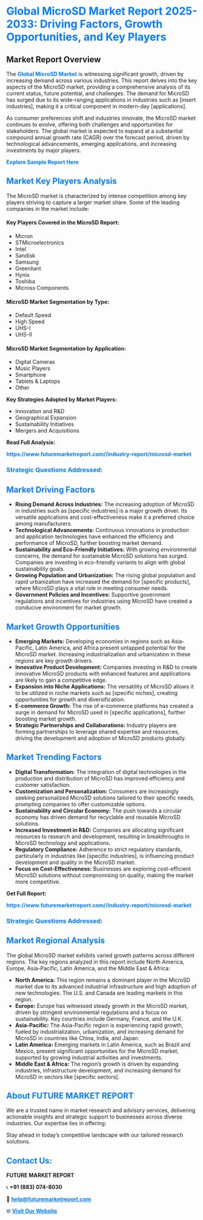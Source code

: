 <h1 style="color: #007BFF;">Global MicroSD Market Report 2025-2033: Driving Factors, Growth Opportunities, and Key Players</h1>

<section id="overview">
<h2>Market Report Overview</h2>
<p>The <a href="https://www.futuremarketreport.com//industry-report/microsd-market" style="color: #007BFF; text-decoration: none;"><strong>Global MicroSD Market</strong></a> is witnessing significant growth, driven by increasing demand across various industries. This report delves into the key aspects of the MicroSD market, providing a comprehensive analysis of its current status, future potential, and challenges. The demand for MicroSD has surged due to its wide-ranging applications in industries such as [insert industries], making it a critical component in modern-day [applications].</p>
<p>As consumer preferences shift and industries innovate, the MicroSD market continues to evolve, offering both challenges and opportunities for stakeholders. The global market is expected to expand at a substantial compound annual growth rate (CAGR) over the forecast period, driven by technological advancements, emerging applications, and increasing investments by major players.</p>
</section>

<section id="overview">
<p><a href="https://www.futuremarketreport.com//request-sample/reportId=76092" style="color: #007BFF; text-decoration: none;"><strong>Explore Sample Report Here</strong></a></p>
</section>

<section id="key-players">
<h2 style="color: #007BFF;">Market Key Players Analysis</h2>
<p>The MicroSD market is characterized by intense competition among key players striving to capture a larger market share. Some of the leading companies in the market include:</p>
<h4>Key Players Covered in the MicroSD Report:</h4>
<ul><li>Micron</li><li>STMicroelectronics</li><li>Intel</li><li>Sandisk</li><li>Samsung</li><li>Greenliant</li><li>Hynix</li><li>Toshiba</li><li>Micross Components</li></ul>
<h4>MicroSD Market Segmentation by Type:</h4>
<ul><li>Default Speed</li><li>High Speed</li><li>UHS-I</li><li>UHS-II</li></ul>

<h4>MicroSD Market Segmentation by Application:</h4>
<ul><li>Digital Cameras</li><li>Music Players</li><li>Smartphone</li><li>Tablets &amp; Laptops</li><li>Other</li></ul>
<p><strong>Key Strategies Adopted by Market Players:</strong></p>
<ul>
<li>Innovation and R&D</li>
<li>Geographical Expansion</li>
<li>Sustainability Initiatives</li>
<li>Mergers and Acquisitions</li>
</ul>
</section>

<section>
<p><strong>Read Full Analysis: </strong></p><a href="https://www.futuremarketreport.com//industry-report/microsd-market" style="color: #007BFF; text-decoration: none;"><strong>https://www.futuremarketreport.com//industry-report/microsd-market</strong></a>
<h3 style="color: #007BFF;">Strategic Questions Addressed:</h3>
</section>

<section id="driving-factors">
<h2 style="color: #007BFF;">Market Driving Factors</h2>
<ul>
<li><strong>Rising Demand Across Industries:</strong> The increasing adoption of MicroSD in industries such as [specific industries] is a major growth driver. Its versatile applications and cost-effectiveness make it a preferred choice among manufacturers.</li>
<li><strong>Technological Advancements:</strong> Continuous innovations in production and application technologies have enhanced the efficiency and performance of MicroSD, further boosting market demand.</li>
<li><strong>Sustainability and Eco-Friendly Initiatives:</strong> With growing environmental concerns, the demand for sustainable MicroSD solutions has surged. Companies are investing in eco-friendly variants to align with global sustainability goals.</li>
<li><strong>Growing Population and Urbanization:</strong> The rising global population and rapid urbanization have increased the demand for [specific products], where MicroSD plays a vital role in meeting consumer needs.</li>
<li><strong>Government Policies and Incentives:</strong> Supportive government regulations and incentives for industries using MicroSD have created a conducive environment for market growth.</li>
</ul>
</section>

<section id="growth-opportunities">
<h2 style="color: #007BFF;">Market Growth Opportunities</h2>
<ul>
<li><strong>Emerging Markets:</strong> Developing economies in regions such as Asia-Pacific, Latin America, and Africa present untapped potential for the MicroSD market. Increasing industrialization and urbanization in these regions are key growth drivers.</li>
<li><strong>Innovative Product Development:</strong> Companies investing in R&D to create innovative MicroSD products with enhanced features and applications are likely to gain a competitive edge.</li>
<li><strong>Expansion into Niche Applications:</strong> The versatility of MicroSD allows it to be utilized in niche markets such as [specific niches], creating opportunities for growth and diversification.</li>
<li><strong>E-commerce Growth:</strong> The rise of e-commerce platforms has created a surge in demand for MicroSD used in [specific applications], further boosting market growth.</li>
<li><strong>Strategic Partnerships and Collaborations:</strong> Industry players are forming partnerships to leverage shared expertise and resources, driving the development and adoption of MicroSD products globally.</li>
</ul>
</section>

<section id="trending-factors">
<h2 style="color: #007BFF;">Market Trending Factors</h2>
<ul>
<li><strong>Digital Transformation:</strong> The integration of digital technologies in the production and distribution of MicroSD has improved efficiency and customer satisfaction.</li>
<li><strong>Customization and Personalization:</strong> Consumers are increasingly seeking personalized MicroSD solutions tailored to their specific needs, prompting companies to offer customizable options.</li>
<li><strong>Sustainability and Circular Economy:</strong> The push towards a circular economy has driven demand for recyclable and reusable MicroSD solutions.</li>
<li><strong>Increased Investment in R&D:</strong> Companies are allocating significant resources to research and development, resulting in breakthroughs in MicroSD technology and applications.</li>
<li><strong>Regulatory Compliance:</strong> Adherence to strict regulatory standards, particularly in industries like [specific industries], is influencing product development and quality in the MicroSD market.</li>
<li><strong>Focus on Cost-Effectiveness:</strong> Businesses are exploring cost-efficient MicroSD solutions without compromising on quality, making the market more competitive.</li>
</ul>
</section>

<section>
<p><strong>Get Full Report: </strong></p><a href="https://www.futuremarketreport.com//industry-report/microsd-market" style="color: #007BFF; text-decoration: none;"><strong>https://www.futuremarketreport.com//industry-report/microsd-market</strong></a>
<h3 style="color: #007BFF;">Strategic Questions Addressed:</h3>
</section>


<section id="regional-analysis">
<h2 style="color: #007BFF;">Market Regional Analysis</h2>
<p>The global MicroSD market exhibits varied growth patterns across different regions. The key regions analyzed in this report include North America, Europe, Asia-Pacific, Latin America, and the Middle East & Africa:</p>
<ul>
<li><strong>North America:</strong> This region remains a dominant player in the MicroSD market due to its advanced industrial infrastructure and high adoption of new technologies. The U.S. and Canada are leading markets in this region.</li>
<li><strong>Europe:</strong> Europe has witnessed steady growth in the MicroSD market, driven by stringent environmental regulations and a focus on sustainability. Key countries include Germany, France, and the U.K.</li>
<li><strong>Asia-Pacific:</strong> The Asia-Pacific region is experiencing rapid growth, fueled by industrialization, urbanization, and increasing demand for MicroSD in countries like China, India, and Japan.</li>
<li><strong>Latin America:</strong> Emerging markets in Latin America, such as Brazil and Mexico, present significant opportunities for the MicroSD market, supported by growing industrial activities and investments.</li>
<li><strong>Middle East & Africa:</strong> The region’s growth is driven by expanding industries, infrastructure development, and increasing demand for MicroSD in sectors like [specific sectors].</li>
</ul>
</section>

<footer>
<h2 style="color: #007BFF;">About FUTURE MARKET REPORT</h2>
<p>We are a trusted name in market research and advisory services, delivering actionable insights and strategic support to businesses across diverse industries. Our expertise lies in offering:</p>

<p>Stay ahead in today’s competitive landscape with our tailored research solutions.</p>

<h2 style="color: #007BFF;">Contact Us:</h2>
<p><strong>FUTURE MARKET REPORT</strong></p>
<p>📞 <strong>+91 (883) 074-8030</strong></p>
<p>📧 <strong><a href="mailto:help@futuremarketreport.com" style="color: #007BFF;">help@futuremarketreport.com</a></strong></p>
<p>🌐 <strong><a href="https://www.futuremarketreport.com/" style="color: #007BFF;">Visit Our Website</a></strong></p>
</footer>
